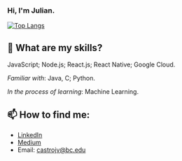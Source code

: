 ### Hi, I'm Julian.

[![Top Langs](https://github-readme-stats.vercel.app/api/top-langs/?username=juliancstrocodes)](https://github.com/juliancstrocodes/github-readme-stats)

## 🤔 What are my skills?
JavaScript; Node.js; React.js; React Native; Google Cloud.

_Familiar with_: Java, C; Python.

_In the process of learning_: Machine Learning.

## 📫 How to find me:
- [LinkedIn](https://www.linkedin.com/in/julian-castro-7950aa1a7/)
- [Medium](https://medium.com/@jcast5008)
- Email: castrojv@bc.edu

